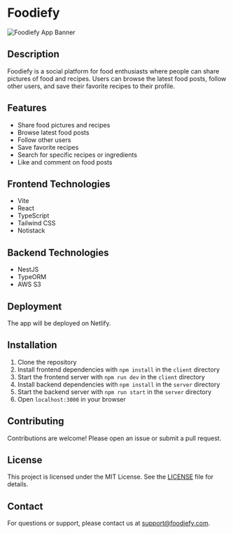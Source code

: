 # Foodiefy

![Foodiefy App Banner](https://images.unsplash.com/photo-1481487196290-c152efe083f5?ixlib=rb-4.0.3&ixid=MnwxMjA3fDB8MHxwaG90by1wYWdlfHx8fGVufDB8fHx8&auto=format&fit=crop&w=1924&q=80)

## Description

Foodiefy is a social platform for food enthusiasts where people can share pictures of food and recipes. Users can browse the latest food posts, follow other users, and save their favorite recipes to their profile.

## Features

- Share food pictures and recipes
- Browse latest food posts
- Follow other users
- Save favorite recipes
- Search for specific recipes or ingredients
- Like and comment on food posts

## Frontend Technologies

- Vite
- React
- TypeScript
- Tailwind CSS
- Notistack

## Backend Technologies

- NestJS
- TypeORM
- AWS S3

## Deployment

The app will be deployed on Netlify.

## Installation

1. Clone the repository
2. Install frontend dependencies with `npm install` in the `client` directory
3. Start the frontend server with `npm run dev` in the `client` directory
4. Install backend dependencies with `npm install` in the `server` directory
5. Start the backend server with `npm run start` in the `server` directory
6. Open `localhost:3000` in your browser

## Contributing

Contributions are welcome! Please open an issue or submit a pull request.

## License

This project is licensed under the MIT License. See the [LICENSE](https://github.com/yourusername/foodiefy/blob/main/LICENSE) file for details.

## Contact

For questions or support, please contact us at support@foodiefy.com.
